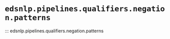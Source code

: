 # `edsnlp.pipelines.qualifiers.negation.patterns`

::: edsnlp.pipelines.qualifiers.negation.patterns
